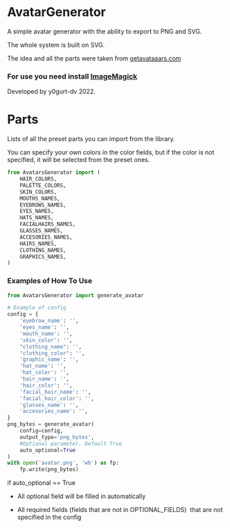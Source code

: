 # AvatarGenerator

A simple avatar generator with the ability to export to PNG and SVG. 

The whole system is built on SVG.

The idea and all the parts were taken from [getavataaars.com](https://getavataaars.com)



### For use you need install [ImageMagick](https://imagemagick.org/index.php)



Developed by y0gurt-dv 2022.

# Parts

Lists of all the preset parts you can import from the library. 

You can specify your own colors in the color fields, but if the color is not specified, it will be selected from the preset ones.

```python
from AvatarsGenerator import (
    HAIR_COLORS,
    PALETTE_COLORS,
    SKIN_COLORS,
    MOUTHS_NAMES,
    EYEBROWS_NAMES,
    EYES_NAMES,
    HATS_NAMES,
    FACIALHAIRS_NAMES,
    GLASSES_NAMES,
    ACCESORIES_NAMES,
    HAIRS_NAMES,
    CLOTHING_NAMES,
    GRAPHICS_NAMES,
)
```

### Examples of How To Use

```python
from AvatarsGenerator import generate_avatar

# Example of config 
config = {
    'eyebrow_name': '',
    'eyes_name': '',
    'mouth_name': '',
    'skin_color': '',
    "clothing_name": '',
    "clothing_color": '',
    'graphic_name': '',
    'hat_name': '',
    'hat_color': '',
    'hair_name': '',
    'hair_color': '',
    'facial_hair_name': '',
    'facial_hair_color': '',
    'glasses_name': '', 
    'accesories_name': '',
}
png_bytes = generate_avatar(
    config=config, 
    output_type='png_bytes', 
    #Optional parameter. Default True
    auto_optional=True
)
with open('avatar.png', 'wb') as fp:
    fp.write(png_bytes)


```

if auto_optional == True

- All optional field will be filled in automatically

- All required fields (fields that are not in OPTIONAL_FIELDS)  that are not specified in the config 
